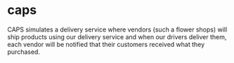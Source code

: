# caps
CAPS simulates a delivery service where vendors (such a flower shops) will ship products using our delivery service and when our drivers deliver them, each vendor will be notified that their customers received what they purchased.
